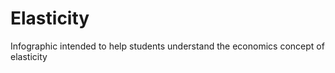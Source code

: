 Elasticity
==========

Infographic intended to help students understand the economics concept of elasticity
